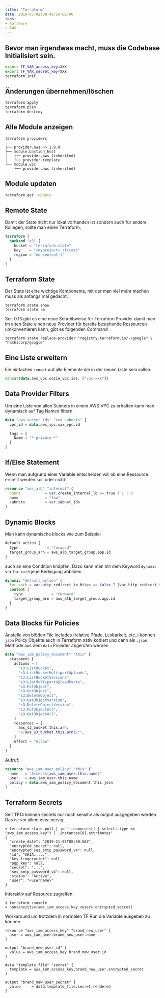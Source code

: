 ```yaml
---
title: "Terraform"
date: 2018-05-02T08:49:56+02:00
tags:
- Software
- AWS
---
```


## Bevor man irgendwas macht, muss die Codebase Initialisiert sein.

``` bash
export TF_VAR_access_key=XXX
export TF_VAR_secret_key=XXX
terraform init
```

## Änderungen übernehmen/löschen

``` bash
terraform apply
terraform plan
terraform destroy
```

## Alle Module anzeigen

```
terraform providers
.
├── provider.aws ~> 1.8.0
├── module.bastion_host
│   ├── provider.aws (inherited)
│   └── provider.template
└── module.vpc
    └── provider.aws (inherited)
```

## Module updaten

``` bash
terraform get -update
```

## Remote State

Damit der State nicht nur lokal vorhanden ist sondern auch für andere
Kollegen, sollte man einen Terraform.

``` terraform
terraform {
  backend "s3" {
    bucket = "terraform-state"
    key    = "<myproject>.tfstate"
    region = "eu-central-1"
  }
}
```

## Terraform State

Der State ist eine wichtige Komponente, mit der man viel mehr machen muss als
anfangs mal gedacht.

```
terraform state show
terraform state rm
```

Seit 0.13 gibt es eine neue Schreibweise für Terraform Provider
damit man im alten State einen neue Provider für bereits bestehende
Ressourcen umkonvertieren kann, gibt es folgenden Command

```
terraform state replace-provider "registry.terraform.io/-/google" \
"hashicorp/google"
```


## Eine Liste erweitern

Ein einfaches `concat` auf alle Elemente die in der neuen Liste sein sollen.

``` terraform
concat(data.aws_vpc.oozie_vpc.ids, ["vpc-xxx"])
```

## Data Provider Filters

Um eine Liste von allen Subnets in einem AWS VPC zu erhalten kann man
dynamisch auf Tag Namen filtern.

``` terraform
data "aws_subnet_ids" "xxx_subnets" {
  vpc_id = data.aws_vpc.xxx_vpc.id

  tags = {
    Name = "*-private-*"
  }
}
```

## If/Else Statement

Wenn man aufgrund einer Variable entscheiden will ob eine Ressource erstellt
werden soll oder nicht:

``` terraform
resource "aws_alb" "internal" {
  count           = var.create_internal_lb == true ? 1 : 0
  name            = "foo"
  subnets         = var.subnet_ids
}
```

## Dynamic Blocks

Man kann dynamische blocks wie zum Beispiel

``` terraform
default_action {
  type             = "forward"
  target_group_arn = aws_alb_target_group.app.id
}
```

auch an eine Condition knüpfen. Dazu kann man mit dem Keyword `dynamic`
via `for_each` jene Bedingung abbilden.

``` terraform
dynamic "default_action" {
  for_each = var.http_redirect_to_https == false ? [var.http_redirect_to_https] : []
  content {
    type             = "forward"
    target_group_arn = aws_alb_target_group.app.id
  }
}
```

## Data Blocks für Policies

Anstelle von blöden File Includes (relative Pfade, Lesbarkeit, etc..) können
`json` Policy Objekte auch in Terraform nativ kodiert und dann als `.json`
Methode aus dem `data` Provider abgerufen werden

```terraform
data "aws_iam_policy_document" "this" {
  statement {
    actions = [
      "s3:ListBucket",
      "s3:ListBucketMultipartUploads",
      "s3:ListBucketVersions",
      "s3:ListMultipartUploadParts",
      "s3:PutObject",
      "s3:GetObject",
      "s3:DeleteObject",
      "s3:GetObjectVersion",
      "s3:DeleteObjectVersion",
      "s3:PutObjectAcl",
      "s3:GetObjectAcl",
    ]
    resources = [
      aws_s3_bucket.this.arn,
      "${aws_s3_bucket.this.arn}/*",
    ]
    effect = "Allow"
  }
}
```

Aufruf:

```terraform
resource "aws_iam_user_policy" "this" {
  name   = "Access${aws_iam_user.this.name}"
  user   = aws_iam_user.this.name
  policy = data.aws_iam_policy_document.this.json
}
```

## Terraform Secrets

Seit TF14 können secrets nur noch sensitiv als output ausgegeben werden.
Das ist vor allem eins: nervig.

```
> terraform state pull | jq '.resources[] | select(.type == "aws_iam_access_key") | .instances[0].attributes'
{
  "create_date": "2019-11-05T08:39:56Z",
  "encrypted_secret": null,
  "encrypted_ses_smtp_password_v4": null,
  "id": "AKIA.....",
  "key_fingerprint": null,
  "pgp_key": null,
  "secret": "...",
  "ses_smtp_password_v4": null,
  "status": "Active",
  "user": "<username>"
}
```

Interaktiv auf Resource zugreifen:

```
$ terraform console
> nonsensitive(aws_iam_access_key.<user>.encrypted_secret)
```

Workaround um trotzdem in normalen TF Run die Variable ausgeben zu können

```
resource "aws_iam_access_key" "brand_new_user" {
  user = aws_iam_user.brand_new_user.name
}

output "brand_new_user_id" {
  value = aws_iam_access_key.brand_new_user.id
}

data "template_file" "secret" {
  template = aws_iam_access_key.brand_new_user.encrypted_secret
}

output "brand_new_user_secret" {
  value     = data.template_file.secret.rendered
}
```
